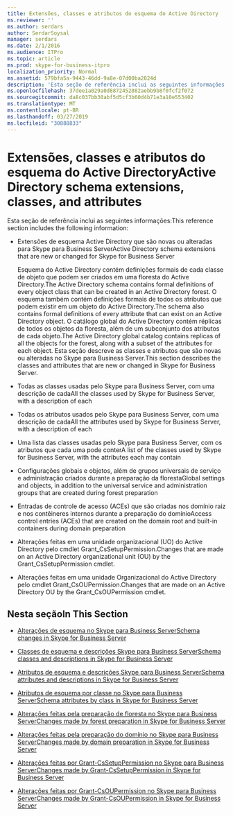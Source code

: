 ```yaml
---
title: Extensões, classes e atributos do esquema do Active Directory
ms.reviewer: ''
ms.author: serdars
author: SerdarSoysal
manager: serdars
ms.date: 2/1/2016
ms.audience: ITPro
ms.topic: article
ms.prod: skype-for-business-itpro
localization_priority: Normal
ms.assetid: 579bfa5a-9443-46dd-9a8e-07d00ba2824d
description: 'Esta seção de referência inclui as seguintes informações:'
ms.openlocfilehash: 37dee1a029a0d8872452082aebb9b8f0fcf2f072
ms.sourcegitcommit: da8c037bb30abf5d5cf3b60d4b71e3a10e553402
ms.translationtype: MT
ms.contentlocale: pt-BR
ms.lasthandoff: 03/27/2019
ms.locfileid: "30888833"
---
```

# <a name="active-directory-schema-extensions-classes-and-attributes"></a><span data-ttu-id="7a72f-103">Extensões, classes e atributos do esquema do Active Directory</span><span class="sxs-lookup"><span data-stu-id="7a72f-103">Active Directory schema extensions, classes, and attributes</span></span>
 
<span data-ttu-id="7a72f-104">Esta seção de referência inclui as seguintes informações:</span><span class="sxs-lookup"><span data-stu-id="7a72f-104">This reference section includes the following information:</span></span> 
  
- <span data-ttu-id="7a72f-105">Extensões de esquema Active Directory que são novas ou alteradas para Skype para Business Server</span><span class="sxs-lookup"><span data-stu-id="7a72f-105">Active Directory schema extensions that are new or changed for Skype for Business Server</span></span>
    
    <span data-ttu-id="7a72f-106">Esquema do Active Directory contém definições formais de cada classe de objeto que podem ser criados em uma floresta do Active Directory.</span><span class="sxs-lookup"><span data-stu-id="7a72f-106">The Active Directory schema contains formal definitions of every object class that can be created in an Active Directory forest.</span></span> <span data-ttu-id="7a72f-107">O esquema também contém definições formais de todos os atributos que podem existir em um objeto do Active Directory.</span><span class="sxs-lookup"><span data-stu-id="7a72f-107">The schema also contains formal definitions of every attribute that can exist on an Active Directory object.</span></span> <span data-ttu-id="7a72f-108">O catálogo global do Active Directory contém réplicas de todos os objetos da floresta, além de um subconjunto dos atributos de cada objeto.</span><span class="sxs-lookup"><span data-stu-id="7a72f-108">The Active Directory global catalog contains replicas of all the objects for the forest, along with a subset of the attributes for each object.</span></span> <span data-ttu-id="7a72f-109">Esta seção descreve as classes e atributos que são novas ou alteradas no Skype para Business Server.</span><span class="sxs-lookup"><span data-stu-id="7a72f-109">This section describes the classes and attributes that are new or changed in Skype for Business Server.</span></span>
    
- <span data-ttu-id="7a72f-110">Todas as classes usadas pelo Skype para Business Server, com uma descrição de cada</span><span class="sxs-lookup"><span data-stu-id="7a72f-110">All the classes used by Skype for Business Server, with a description of each</span></span>
    
- <span data-ttu-id="7a72f-111">Todas os atributos usados pelo Skype para Business Server, com uma descrição de cada</span><span class="sxs-lookup"><span data-stu-id="7a72f-111">All the attributes used by Skype for Business Server, with a description of each</span></span>
    
- <span data-ttu-id="7a72f-112">Uma lista das classes usadas pelo Skype para Business Server, com os atributos que cada uma pode conter</span><span class="sxs-lookup"><span data-stu-id="7a72f-112">A list of the classes used by Skype for Business Server, with the attributes each may contain</span></span>
    
- <span data-ttu-id="7a72f-113">Configurações globais e objetos, além de grupos universais de serviço e administração criados durante a preparação da floresta</span><span class="sxs-lookup"><span data-stu-id="7a72f-113">Global settings and objects, in addition to the universal service and administration groups that are created during forest preparation</span></span>
    
- <span data-ttu-id="7a72f-114">Entradas de controle de acesso (ACEs) que são criadas nos domínio raiz e nos contêineres internos durante a preparação do domínio</span><span class="sxs-lookup"><span data-stu-id="7a72f-114">Access control entries (ACEs) that are created on the domain root and built-in containers during domain preparation</span></span>
    
- <span data-ttu-id="7a72f-115">Alterações feitas em uma unidade organizacional (UO) do Active Directory pelo cmdlet Grant_CsSetupPermission.</span><span class="sxs-lookup"><span data-stu-id="7a72f-115">Changes that are made on an Active Directory organizational unit (OU) by the Grant_CsSetupPermission cmdlet.</span></span>
    
- <span data-ttu-id="7a72f-116">Alterações feitas em uma unidade Organizacional do Active Directory pelo cmdlet Grant_CsOUPermission.</span><span class="sxs-lookup"><span data-stu-id="7a72f-116">Changes that are made on an Active Directory OU by the Grant_CsOUPermission cmdlet.</span></span>
    
## <a name="in-this-section"></a><span data-ttu-id="7a72f-117">Nesta seção</span><span class="sxs-lookup"><span data-stu-id="7a72f-117">In This Section</span></span>

- [<span data-ttu-id="7a72f-118">Alterações de esquema no Skype para Business Server</span><span class="sxs-lookup"><span data-stu-id="7a72f-118">Schema changes in Skype for Business Server</span></span>](schema-changes.md)
    
- [<span data-ttu-id="7a72f-119">Classes de esquema e descrições Skype para Business Server</span><span class="sxs-lookup"><span data-stu-id="7a72f-119">Schema classes and descriptions in Skype for Business Server</span></span>](schema-classes-and-descriptions.md)
    
- [<span data-ttu-id="7a72f-120">Atributos de esquema e descrições Skype para Business Server</span><span class="sxs-lookup"><span data-stu-id="7a72f-120">Schema attributes and descriptions in Skype for Business Server</span></span>](schema-attributes-and-descriptions.md)
    
- [<span data-ttu-id="7a72f-121">Atributos de esquema por classe no Skype para Business Server</span><span class="sxs-lookup"><span data-stu-id="7a72f-121">Schema attributes by class in Skype for Business Server</span></span>](schema-attributes-by-class.md)
    
- [<span data-ttu-id="7a72f-122">Alterações feitas pela preparação de floresta no Skype para Business Server</span><span class="sxs-lookup"><span data-stu-id="7a72f-122">Changes made by forest preparation in Skype for Business Server</span></span>](changes-made-by-forest-preparation.md)
    
- [<span data-ttu-id="7a72f-123">Alterações feitas pela preparação do domínio no Skype para Business Server</span><span class="sxs-lookup"><span data-stu-id="7a72f-123">Changes made by domain preparation in Skype for Business Server</span></span>](changes-made-by-domain-preparation.md)
    
- [<span data-ttu-id="7a72f-124">Alterações feitas por Grant-CsSetupPermission no Skype para Business Server</span><span class="sxs-lookup"><span data-stu-id="7a72f-124">Changes made by Grant-CsSetupPermission in Skype for Business Server</span></span>](changes-made-by-grant-cssetuppermission.md)
    
- [<span data-ttu-id="7a72f-125">Alterações feitas por Grant-CsOUPermission no Skype para Business Server</span><span class="sxs-lookup"><span data-stu-id="7a72f-125">Changes made by Grant-CsOUPermission in Skype for Business Server</span></span>](changes-made-by-grant-csoupermission.md)
    

